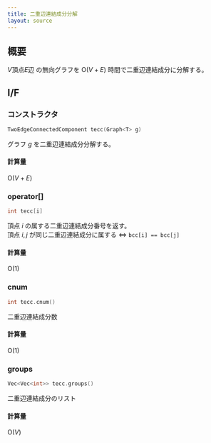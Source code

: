 ```yaml
---
title: 二重辺連結成分分解
layout: source
---
```


## 概要

$V$頂点$E$辺 の無向グラフを $\mathrm{O}(V+E)$ 時間で二重辺連結成分に分解する。

## I/F

### コンストラクタ

```cpp
TwoEdgeConnectedComponent tecc(Graph<T> g)
```

グラフ $g$ を二重辺連結成分分解する。

#### 計算量

$\mathrm{O}(V+E)$

### operator[]

```cpp
int tecc[i]
```

頂点 $i$ の属する二重辺連結成分番号を返す。  
頂点 $i,j$ が同じ二重辺連結成分に属する $\Leftrightarrow$ `bcc[i] == bcc[j]`

#### 計算量

$\mathrm{O}(1)$

### cnum

```cpp
int tecc.cnum()
```

二重辺連結成分数

#### 計算量

$\mathrm{O}(1)$

### groups

```cpp
Vec<Vec<int>> tecc.groups()
```

二重辺連結成分のリスト

#### 計算量

$\mathrm{O}(V)$

